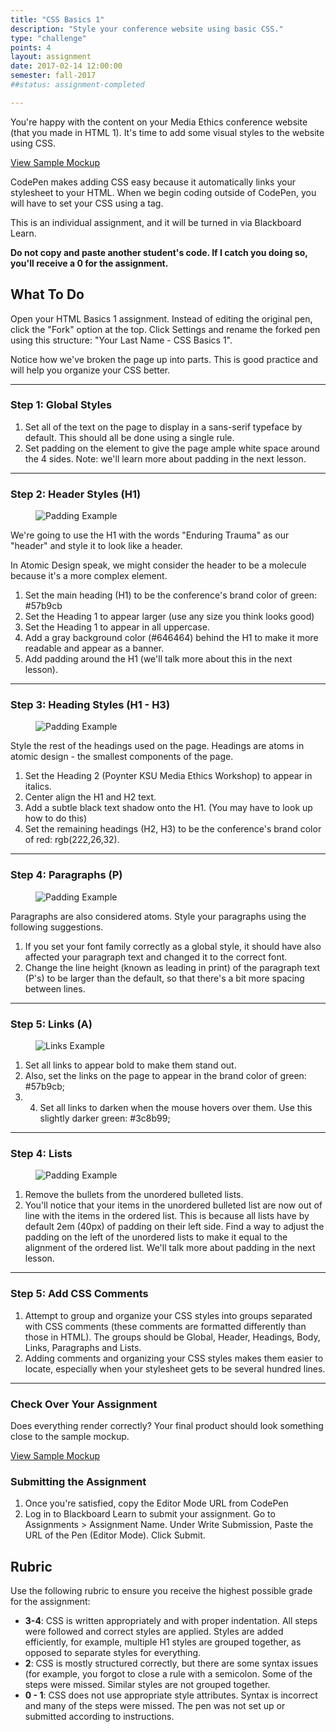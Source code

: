 ```yaml
---
title: "CSS Basics 1"
description: "Style your conference website using basic CSS."
type: "challenge"
points: 4
layout: assignment
date: 2017-02-14 12:00:00
semester: fall-2017
##status: assignment-completed

---
```


You're happy with the content on your Media Ethics conference website (that you made in HTML 1).  It's time to add some visual styles to the website using CSS.

<a class="button small" href="/img/cssbasics1.png">View Sample Mockup</a>

CodePen makes adding CSS easy because it automatically links your stylesheet to your HTML.  When we begin coding outside of CodePen, you will have to set your CSS using a <link> tag.

This is an individual assignment, and it will be turned in via Blackboard Learn.  

**Do not copy and paste another student's code.  If I catch you doing so, you'll receive a 0 for the assignment.**

## What To Do

Open your HTML Basics 1 assignment.  Instead of editing the original pen, click the "Fork" option at the top.  Click Settings and rename the forked pen using this structure: "Your Last Name - CSS Basics 1".

Notice how we've broken the page up into parts.  This is good practice and will help you organize your CSS better.

---

### Step 1: Global Styles

1.  Set all of the text on the page to display in a sans-serif typeface by default.  This should all be done using a single rule.
2. Set padding on the <BODY> element to give the page ample white space around the 4 sides.  Note: we'll learn more about padding in the next lesson.

---

### Step 2: Header Styles (H1)

<figure class="figure">
<img src="../images/css1/header.png" alt="Padding Example" />
</figure>

We're going to use the H1 with the words "Enduring Trauma" as our "header" and style it to look like a header.

In Atomic Design speak, we might consider the header to be a molecule because it's a more complex element.

1. Set the main heading (H1) to be the conference's brand color of green: #57b9cb  
2.  Set the Heading 1 to appear larger (use any size you think looks good)
3.  Set the Heading 1 to appear in all uppercase.
4. Add a gray background color (#646464) behind the H1 to make it more readable and appear as a banner.
5. Add padding around the H1 (we'll talk more about this in the next lesson).

---  

### Step 3: Heading Styles (H1 - H3)

<figure class="figure">
<img src="../images/css1/headings.png" alt="Padding Example" />
</figure>

Style the rest of the headings used on the page.  Headings are atoms in atomic design - the smallest components of the page.

1. Set the Heading 2 (Poynter KSU Media Ethics Workshop) to appear in italics.
2. Center align the H1 and H2 text.
3. Add a subtle black text shadow onto the H1. (You may have to look up how to do this)
4. Set the remaining headings (H2, H3) to be the conference's brand color of red: rgb(222,26,32).

---

### Step 4: Paragraphs (P)

<figure class="figure">
<img src="../images/css1/paragraph.png" alt="Padding Example" />
</figure>

Paragraphs are also considered atoms.  Style your paragraphs using the following suggestions.

1. If you set your font family correctly as a global style, it should have also affected your paragraph text and changed it to the correct font.
2. Change the line height (known as leading in print) of the paragraph text (P's) to be larger than the default, so that there's a bit more spacing between lines.

---

### Step 5: Links (A)

<figure class="figure">
<img src="../images/css1/links.png" alt="Links Example" />
</figure>

1.  Set all links to appear bold to make them stand out.  
2.  Also, set the links on the page to appear in the brand color of green: #57b9cb;
3. 4. Set all links to darken when the mouse hovers over them.  Use this slightly darker green: #3c8b99;

---

### Step 4: Lists

<figure class="figure">
<img src="../images/css1/padding.png" alt="Padding Example" />
</figure>

1.  Remove the bullets from the unordered bulleted lists.  
2.  You'll notice that your items in the unordered bulleted list are now out of line with the items in the ordered list.  This is because all lists have by default 2em (40px) of padding on their left side.  Find a way to adjust the padding on the left of the unordered lists to make it equal to the alignment of the ordered list.  We'll talk more about padding in the next lesson.

---

### Step 5: Add CSS Comments

1.  Attempt to group and organize your CSS styles into groups separated with CSS comments (these comments are formatted differently than those in HTML).  The groups should be Global, Header, Headings, Body, Links, Paragraphs and Lists.
2. Adding comments and organizing your CSS styles makes them easier to locate, especially when your stylesheet gets to be several hundred lines.

---

### Check Over Your Assignment

Does everything render correctly?  Your final product should look something close to the sample mockup.

<a class="button small" href="/img/cssbasics1.png">View Sample Mockup</a>

### Submitting the Assignment

1. Once you're satisfied, copy the Editor Mode URL from CodePen
2. Log in to Blackboard Learn to submit your assignment.  Go to Assignments > Assignment Name.  Under Write Submission, Paste the URL of the Pen (Editor Mode).  Click Submit.

## Rubric

Use the following rubric to ensure you receive the highest possible grade for the assignment:

* **3-4**: CSS is written appropriately and with proper indentation.  All steps were followed and correct styles are applied.  Styles are added efficiently, for example, multiple H1 styles are grouped together, as opposed to separate styles for everything.  
* **2**: CSS is mostly structured correctly, but there are some syntax issues (for example, you forgot to close a rule with a semicolon.  Some of the steps were missed.  Similar styles are not grouped together.
* **0 - 1**: CSS does not use appropriate style attributes.  Syntax is incorrect and many of the steps were missed. The pen was not set up or submitted according to instructions.  
